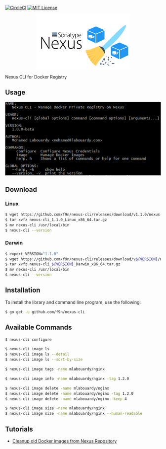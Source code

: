 [![CircleCI](https://circleci.com/gh/mlabouardy/nexus-cli.svg?style=svg)](https://circleci.com/gh/mlabouardy/nexus-cli) [![MIT License](http://img.shields.io/badge/license-MIT-blue.svg?style=flat)](LICENSE)

<div align="center">
<img src="docs/pics/logo.png" width="60%"/>
</div>

Nexus CLI for Docker Registry

## Usage

<div align="center">
<img src="docs/pics/example.png"/>
</div>


## Download

### Linux

```bash
$ wget https://github.com/f9n/nexus-cli/releases/download/v1.1.0/nexus-cli_1.1.0_Linux_x86_64.tar.gz
$ tar xvfz nexus-cli_1.1.0_Linux_x86_64.tar.gz
$ mv nexus-cli /usr/local/bin
$ nexus-cli --version
```

### Darwin

```bash
$ export VERSION="1.1.0"
$ wget https://github.com/f9n/nexus-cli/releases/download/v${VERSION}/nexus-cli_${VERSION}_Darwin_x86_64.tar.gz
$ tar xvfz nexus-cli_${VERSION}_Darwin_x86_64.tar.gz
$ mv nexus-cli /usr/local/bin
$ nexus-cli --version
```

## Installation

To install the library and command line program, use the following:

```bash
$ go get -u github.com/f9n/nexus-cli
```

## Available Commands

```bash
$ nexus-cli configure
```

```bash
$ nexus-cli image ls
$ nexus-cli image ls --detail
$ nexus-cli image ls --sort-by-size
```

```bash
$ nexus-cli image tags -name mlabouardy/nginx
```

```bash
$ nexus-cli image info -name mlabouardy/nginx -tag 1.2.0
```

```bash
$ nexus-cli image delete -name mlabouardy/nginx
$ nexus-cli image delete -name mlabouardy/nginx -tag 1.2.0
$ nexus-cli image delete -name mlabouardy/nginx -keep 4
```

```bash
$ nexus-cli image size -name mlabouardy/nginx
$ nexus-cli image size -name mlabouardy/nginx --human-readable
```
## Tutorials

* [Cleanup old Docker images from Nexus Repository](http://www.blog.labouardy.com/cleanup-old-docker-images-from-nexus-repository/)
